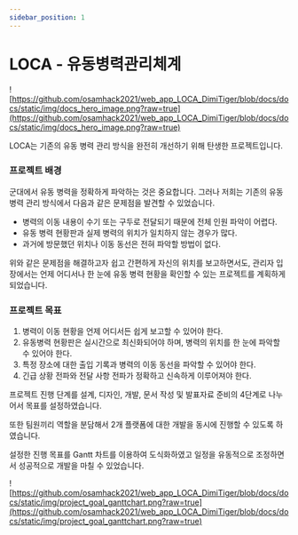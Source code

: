 ```yaml
---
sidebar_position: 1
---
```


# LOCA - 유동병력관리체계

![https://github.com/osamhack2021/web_app_LOCA_DimiTiger/blob/docs/docs/static/img/docs_hero_image.png?raw=true](https://github.com/osamhack2021/web_app_LOCA_DimiTiger/blob/docs/docs/static/img/docs_hero_image.png?raw=true)

LOCA는 기존의 유동 병력 관리 방식을 완전히 개선하기 위해 탄생한 프로젝트입니다.



### 프로젝트 배경

군대에서 유동 병력을 정확하게 파악하는 것은 중요합니다. 그러나 저희는 기존의 유동 병력 관리 방식에서 다음과 같은 문제점을 발견할 수 있었습니다.

- 병력의 이동 내용이 수기 또는 구두로 전달되기 때문에 전체 인원 파악이 어렵다.
- 유동 병력 현황판과 실제 병력의 위치가 일치하지 않는 경우가 많다.
- 과거에 방문했던 위치나 이동 동선은 전혀 파악할 방법이 없다.

위와 같은 문제점을 해결하고자 쉽고 간편하게 자신의 위치를 보고하면서도, 관리자 입장에서는 언제 어디서나 한 눈에 유동 병력 현황을 확인할 수 있는 프로젝트를 계획하게 되었습니다.



### 프로젝트 목표

1. 병력이 이동 현황을 언제 어디서든 쉽게 보고할 수 있어야 한다.
2. 유동병력 현황판은 실시간으로 최신화되어야 하며, 병력의 위치를 한 눈에 파악할 수 있어야 한다.
3. 특정 장소에 대한 출입 기록과 병력의 이동 동선을 파악할 수 있어야 한다.
4. 긴급 상황 전파와 전달 사항 전파가 정확하고 신속하게 이루어져야 한다.

프로젝트 진행 단계를 설계, 디자인, 개발, 문서 작성 및 발표자료 준비의 4단계로 나누어서 목표를 설정하였습니다.

또한 팀원끼리 역할을 분담해서 2개 플랫폼에 대한 개발을 동시에 진행할 수 있도록 하였습니다.

설정한 진행 목표를 Gantt 차트를 이용하여 도식화하였고 일정을 유동적으로 조정하면서 성공적으로 개발을 마칠 수 있었습니다.

![https://github.com/osamhack2021/web_app_LOCA_DimiTiger/blob/docs/docs/static/img/project_goal_ganttchart.png?raw=true](https://github.com/osamhack2021/web_app_LOCA_DimiTiger/blob/docs/docs/static/img/project_goal_ganttchart.png?raw=true)
